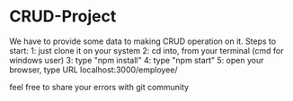 # CRUD-Project
 We have to provide some data to making CRUD operation on it.
Steps to start: 
   1: just clone it on your system
   2: cd into, from your terminal (cmd for windows user)
   3: type "npm install"
   4: type "npm start"
   5: open your browser, type URL localhost:3000/employee/
   
   feel free to share your errors with git community
